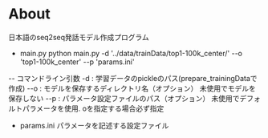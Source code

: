 # About
日本語のseq2seq発話モデル作成プログラム

- main.py
python main.py -d '../data/trainData/top1-100k_center/' --o 'top1-100k_center' --p 'params.ini'

-- コマンドライン引数
 -d : 学習データのpickleのパス(prepare_trainingDataで作成) 
--o : モデルを保存するディレクトリ名（オプション）
      未使用でモデルを保存しない
--p : パラメータ設定ファイルのパス（オプション）
      未使用でデフォルトパラメータを使用. oを指定する場合必ず指定

- params.ini
パラメータを記述する設定ファイル
